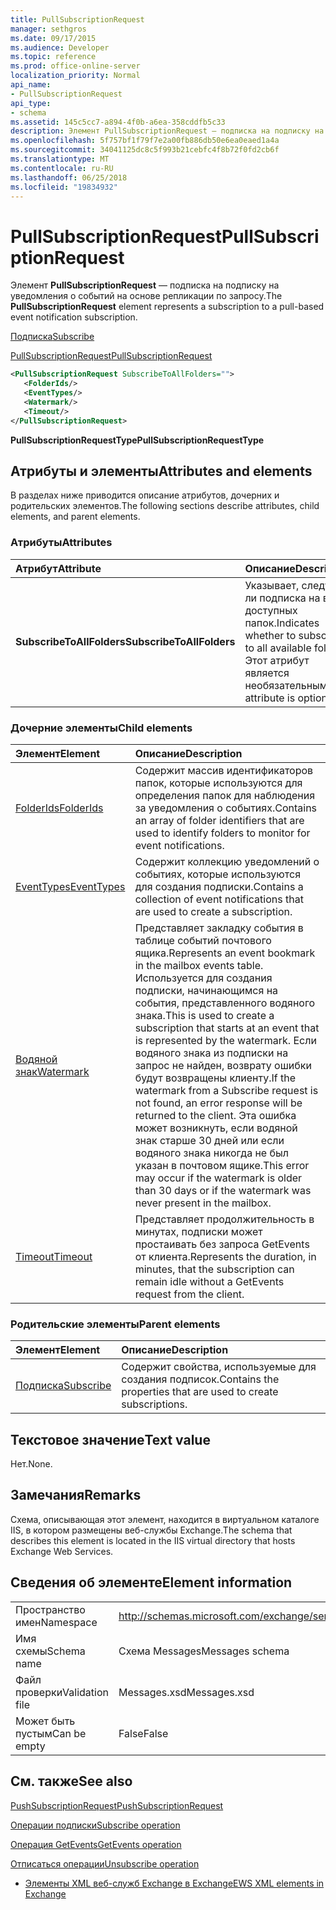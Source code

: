 ```yaml
---
title: PullSubscriptionRequest
manager: sethgros
ms.date: 09/17/2015
ms.audience: Developer
ms.topic: reference
ms.prod: office-online-server
localization_priority: Normal
api_name:
- PullSubscriptionRequest
api_type:
- schema
ms.assetid: 145c5cc7-a894-4f0b-a6ea-358cddfb5c33
description: Элемент PullSubscriptionRequest — подписка на подписку на уведомления о событий на основе репликации по запросу.
ms.openlocfilehash: 5f757bf1f79f7e2a00fb886db50e6ea0eaed1a4a
ms.sourcegitcommit: 34041125dc8c5f993b21cebfc4f8b72f0fd2cb6f
ms.translationtype: MT
ms.contentlocale: ru-RU
ms.lasthandoff: 06/25/2018
ms.locfileid: "19834932"
---
```

# <a name="pullsubscriptionrequest"></a><span data-ttu-id="48c25-103">PullSubscriptionRequest</span><span class="sxs-lookup"><span data-stu-id="48c25-103">PullSubscriptionRequest</span></span>

<span data-ttu-id="48c25-104">Элемент **PullSubscriptionRequest** — подписка на подписку на уведомления о событий на основе репликации по запросу.</span><span class="sxs-lookup"><span data-stu-id="48c25-104">The **PullSubscriptionRequest** element represents a subscription to a pull-based event notification subscription.</span></span> 
  
[<span data-ttu-id="48c25-105">Подписка</span><span class="sxs-lookup"><span data-stu-id="48c25-105">Subscribe</span></span>](subscribe.md)
  
[<span data-ttu-id="48c25-106">PullSubscriptionRequest</span><span class="sxs-lookup"><span data-stu-id="48c25-106">PullSubscriptionRequest</span></span>](pullsubscriptionrequest.md)
  
```XML
<PullSubscriptionRequest SubscribeToAllFolders="">
   <FolderIds/>
   <EventTypes/>
   <Watermark/>
   <Timeout/>
</PullSubscriptionRequest>
```

 <span data-ttu-id="48c25-107">**PullSubscriptionRequestType**</span><span class="sxs-lookup"><span data-stu-id="48c25-107">**PullSubscriptionRequestType**</span></span>
## <a name="attributes-and-elements"></a><span data-ttu-id="48c25-108">Атрибуты и элементы</span><span class="sxs-lookup"><span data-stu-id="48c25-108">Attributes and elements</span></span>

<span data-ttu-id="48c25-109">В разделах ниже приводится описание атрибутов, дочерних и родительских элементов.</span><span class="sxs-lookup"><span data-stu-id="48c25-109">The following sections describe attributes, child elements, and parent elements.</span></span>
  
### <a name="attributes"></a><span data-ttu-id="48c25-110">Атрибуты</span><span class="sxs-lookup"><span data-stu-id="48c25-110">Attributes</span></span>

|<span data-ttu-id="48c25-111">**Атрибут**</span><span class="sxs-lookup"><span data-stu-id="48c25-111">**Attribute**</span></span>|<span data-ttu-id="48c25-112">**Описание**</span><span class="sxs-lookup"><span data-stu-id="48c25-112">**Description**</span></span>|
|:-----|:-----|
|<span data-ttu-id="48c25-113">**SubscribeToAllFolders**</span><span class="sxs-lookup"><span data-stu-id="48c25-113">**SubscribeToAllFolders**</span></span> <br/> |<span data-ttu-id="48c25-114">Указывает, следует ли подписка на всех доступных папок.</span><span class="sxs-lookup"><span data-stu-id="48c25-114">Indicates whether to subscribe to all available folders.</span></span> <span data-ttu-id="48c25-115">Этот атрибут является необязательным.</span><span class="sxs-lookup"><span data-stu-id="48c25-115">This attribute is optional.</span></span>  <br/> |
   
### <a name="child-elements"></a><span data-ttu-id="48c25-116">Дочерние элементы</span><span class="sxs-lookup"><span data-stu-id="48c25-116">Child elements</span></span>

|<span data-ttu-id="48c25-117">**Элемент**</span><span class="sxs-lookup"><span data-stu-id="48c25-117">**Element**</span></span>|<span data-ttu-id="48c25-118">**Описание**</span><span class="sxs-lookup"><span data-stu-id="48c25-118">**Description**</span></span>|
|:-----|:-----|
|[<span data-ttu-id="48c25-119">FolderIds</span><span class="sxs-lookup"><span data-stu-id="48c25-119">FolderIds</span></span>](folderids.md) <br/> |<span data-ttu-id="48c25-120">Содержит массив идентификаторов папок, которые используются для определения папок для наблюдения за уведомления о событиях.</span><span class="sxs-lookup"><span data-stu-id="48c25-120">Contains an array of folder identifiers that are used to identify folders to monitor for event notifications.</span></span>  <br/> |
|[<span data-ttu-id="48c25-121">EventTypes</span><span class="sxs-lookup"><span data-stu-id="48c25-121">EventTypes</span></span>](eventtypes.md) <br/> |<span data-ttu-id="48c25-122">Содержит коллекцию уведомлений о событиях, которые используются для создания подписки.</span><span class="sxs-lookup"><span data-stu-id="48c25-122">Contains a collection of event notifications that are used to create a subscription.</span></span>  <br/> |
|[<span data-ttu-id="48c25-123">Водяной знак</span><span class="sxs-lookup"><span data-stu-id="48c25-123">Watermark</span></span>](watermark.md) <br/> |<span data-ttu-id="48c25-124">Представляет закладку события в таблице событий почтового ящика.</span><span class="sxs-lookup"><span data-stu-id="48c25-124">Represents an event bookmark in the mailbox events table.</span></span> <span data-ttu-id="48c25-125">Используется для создания подписки, начинающимся на события, представленного водяного знака.</span><span class="sxs-lookup"><span data-stu-id="48c25-125">This is used to create a subscription that starts at an event that is represented by the watermark.</span></span> <span data-ttu-id="48c25-126">Если водяного знака из подписки на запрос не найден, возврату ошибки будут возвращены клиенту.</span><span class="sxs-lookup"><span data-stu-id="48c25-126">If the watermark from a Subscribe request is not found, an error response will be returned to the client.</span></span> <span data-ttu-id="48c25-127">Эта ошибка может возникнуть, если водяной знак старше 30 дней или если водяного знака никогда не был указан в почтовом ящике.</span><span class="sxs-lookup"><span data-stu-id="48c25-127">This error may occur if the watermark is older than 30 days or if the watermark was never present in the mailbox.</span></span>  <br/> |
|[<span data-ttu-id="48c25-128">Timeout</span><span class="sxs-lookup"><span data-stu-id="48c25-128">Timeout</span></span>](timeout.md) <br/> |<span data-ttu-id="48c25-129">Представляет продолжительность в минутах, подписки может простаивать без запроса GetEvents от клиента.</span><span class="sxs-lookup"><span data-stu-id="48c25-129">Represents the duration, in minutes, that the subscription can remain idle without a GetEvents request from the client.</span></span>  <br/> |
   
### <a name="parent-elements"></a><span data-ttu-id="48c25-130">Родительские элементы</span><span class="sxs-lookup"><span data-stu-id="48c25-130">Parent elements</span></span>

|<span data-ttu-id="48c25-131">**Элемент**</span><span class="sxs-lookup"><span data-stu-id="48c25-131">**Element**</span></span>|<span data-ttu-id="48c25-132">**Описание**</span><span class="sxs-lookup"><span data-stu-id="48c25-132">**Description**</span></span>|
|:-----|:-----|
|[<span data-ttu-id="48c25-133">Подписка</span><span class="sxs-lookup"><span data-stu-id="48c25-133">Subscribe</span></span>](subscribe.md) <br/> |<span data-ttu-id="48c25-134">Содержит свойства, используемые для создания подписок.</span><span class="sxs-lookup"><span data-stu-id="48c25-134">Contains the properties that are used to create subscriptions.</span></span>  <br/> |
   
## <a name="text-value"></a><span data-ttu-id="48c25-135">Текстовое значение</span><span class="sxs-lookup"><span data-stu-id="48c25-135">Text value</span></span>

<span data-ttu-id="48c25-136">Нет.</span><span class="sxs-lookup"><span data-stu-id="48c25-136">None.</span></span>
  
## <a name="remarks"></a><span data-ttu-id="48c25-137">Замечания</span><span class="sxs-lookup"><span data-stu-id="48c25-137">Remarks</span></span>

<span data-ttu-id="48c25-138">Схема, описывающая этот элемент, находится в виртуальном каталоге IIS, в котором размещены веб-службы Exchange.</span><span class="sxs-lookup"><span data-stu-id="48c25-138">The schema that describes this element is located in the IIS virtual directory that hosts Exchange Web Services.</span></span>
  
## <a name="element-information"></a><span data-ttu-id="48c25-139">Сведения об элементе</span><span class="sxs-lookup"><span data-stu-id="48c25-139">Element information</span></span>

|||
|:-----|:-----|
|<span data-ttu-id="48c25-140">Пространство имен</span><span class="sxs-lookup"><span data-stu-id="48c25-140">Namespace</span></span>  <br/> |http://schemas.microsoft.com/exchange/services/2006/messages  <br/> |
|<span data-ttu-id="48c25-141">Имя схемы</span><span class="sxs-lookup"><span data-stu-id="48c25-141">Schema name</span></span>  <br/> |<span data-ttu-id="48c25-142">Схема Messages</span><span class="sxs-lookup"><span data-stu-id="48c25-142">Messages schema</span></span>  <br/> |
|<span data-ttu-id="48c25-143">Файл проверки</span><span class="sxs-lookup"><span data-stu-id="48c25-143">Validation file</span></span>  <br/> |<span data-ttu-id="48c25-144">Messages.xsd</span><span class="sxs-lookup"><span data-stu-id="48c25-144">Messages.xsd</span></span>  <br/> |
|<span data-ttu-id="48c25-145">Может быть пустым</span><span class="sxs-lookup"><span data-stu-id="48c25-145">Can be empty</span></span>  <br/> |<span data-ttu-id="48c25-146">False</span><span class="sxs-lookup"><span data-stu-id="48c25-146">False</span></span>  <br/> |
   
## <a name="see-also"></a><span data-ttu-id="48c25-147">См. также</span><span class="sxs-lookup"><span data-stu-id="48c25-147">See also</span></span>



[<span data-ttu-id="48c25-148">PushSubscriptionRequest</span><span class="sxs-lookup"><span data-stu-id="48c25-148">PushSubscriptionRequest</span></span>](pushsubscriptionrequest.md)
  
[<span data-ttu-id="48c25-149">Операции подписки</span><span class="sxs-lookup"><span data-stu-id="48c25-149">Subscribe operation</span></span>](subscribe-operation.md)
  
[<span data-ttu-id="48c25-150">Операция GetEvents</span><span class="sxs-lookup"><span data-stu-id="48c25-150">GetEvents operation</span></span>](getevents-operation.md)
  
[<span data-ttu-id="48c25-151">Отписаться операции</span><span class="sxs-lookup"><span data-stu-id="48c25-151">Unsubscribe operation</span></span>](unsubscribe-operation.md)


- [<span data-ttu-id="48c25-152">Элементы XML веб-служб Exchange в Exchange</span><span class="sxs-lookup"><span data-stu-id="48c25-152">EWS XML elements in Exchange</span></span>](ews-xml-elements-in-exchange.md)

